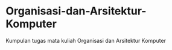 # Organisasi-dan-Arsitektur-Komputer
Kumpulan tugas mata kuliah Organisasi dan Arsitektur Komputer 
